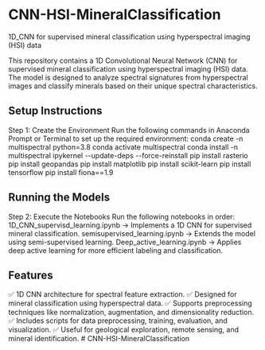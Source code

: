 # CNN-HSI-MineralClassification
1D_CNN for supervised mineral classification using hyperspectral imaging (HSI) data

This repository contains a 1D Convolutional Neural Network (CNN) for supervised mineral classification using hyperspectral imaging (HSI) data. The model is designed to analyze spectral signatures from hyperspectral images and classify minerals based on their unique spectral characteristics.

## Setup Instructions

Step 1: Create the Environment
Run the following commands in Anaconda Prompt or Terminal to set up the required environment:
conda create -n multispectral python=3.8
conda activate multispectral
conda install -n multispectral ipykernel --update-deps --force-reinstall
pip install rasterio
pip install geopandas
pip install matplotlib
pip install scikit-learn
pip install tensorflow
pip install fiona==1.9

## Running the Models
Step 2: Execute the Notebooks
Run the following notebooks in order:
1D_CNN_supervisd_learning.ipynb → Implements a 1D CNN for supervised mineral classification.
semisupervised_learning.ipynb → Extends the model using semi-supervised learning.
Deep_active_learning.ipynb → Applies deep active learning for more efficient labeling and classification.


## Features

✅ 1D CNN architecture for spectral feature extraction.
✅ Designed for mineral classification using hyperspectral data.
✅ Supports preprocessing techniques like normalization, augmentation, and dimensionality reduction.
✅ Includes scripts for data preprocessing, training, evaluation, and visualization.
✅ Useful for geological exploration, remote sensing, and mineral identification.
#   C N N - H S I - M i n e r a l C l a s s i f i c a t i o n 
 
